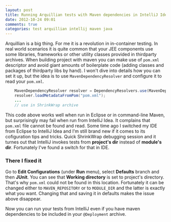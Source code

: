 ```yaml
---
layout: post
title: Running Arquillian tests with Maven dependencies in IntelliJ Idea
date: 2012-10-24 09:01
comments: true
categories: test arquillian intellij maven java
---
```

Arquillian is a big thing. For me it is a revolution in in-container testing. In real world scenarios it is quite common that your JEE components use some libraries, frameworks or other utility classes provided in thirdparty archives. When building project with maven you can make use of `pom.xml` descriptor and avoid giant amounts of boilerplate code (adding classes and packages of thirdparty libs by hand). I won't dive into details how you can set it up, but the idea is to use `MavenDependencyResolver` and configure it to read your `pom.xml`.


``` java Using MavenDependencyResolver
    MavenDependencyResolver resolver = DependencyResolvers.use(MavenDependencyResolver.class);
    resolver.loadMetadataFromPom("pom.xml");
    ...
    // use in ShrinkWrap archive
```

This code above works well when run in Eclipse or in command-line Maven, but surprisingly may fail when run from IntelliJ Idea. It complains that `pom.xml` file cannot be found and read. Some time ago I switched my IDE from Eclipse to IntelliJ Idea and I'm still brand new if it comes to its cofiguration tips and tricks. Quick ShrinkWrap debugging session and it turnes out that IntelliJ invokes tests from **project's dir** instead of **module's dir**. Fortunately I've found a switch for that in IDE. 

### There I fixed it

Go to **Edit Configurations** (under **Run** menu), select **Defaults** branch and then **JUnit**. You can see that **Working directory** is set to project's directory. That's why `pom.xml` could not be found in this location. Fortunately it can be changed either to `MAVEN_REPOSITORY` or to `MODULE_DIR` and the latter is  exactly what you want. Changing that and saving it in defaults makes the issue above disappear. 

Now you can run your tests from IntelliJ even if you have maven dependencies to be included in your `@Deployment` archive.